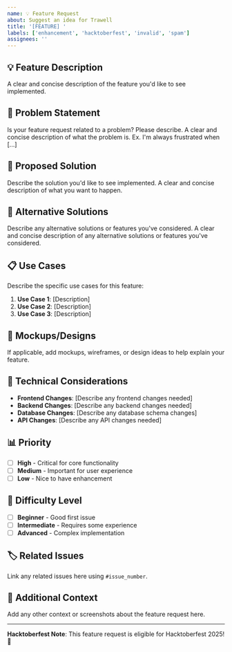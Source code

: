 ```yaml
---
name: 💡 Feature Request
about: Suggest an idea for Trawell
title: '[FEATURE] '
labels: ['enhancement', 'hacktoberfest', 'invalid', 'spam']
assignees: ''
---
```


## 💡 Feature Description
A clear and concise description of the feature you'd like to see implemented.

## 🎯 Problem Statement
Is your feature request related to a problem? Please describe.
A clear and concise description of what the problem is. Ex. I'm always frustrated when [...]

## 💭 Proposed Solution
Describe the solution you'd like to see implemented.
A clear and concise description of what you want to happen.

## 🔄 Alternative Solutions
Describe any alternative solutions or features you've considered.
A clear and concise description of any alternative solutions or features you've considered.

## 📋 Use Cases
Describe the specific use cases for this feature:
1. **Use Case 1**: [Description]
2. **Use Case 2**: [Description]
3. **Use Case 3**: [Description]

## 🎨 Mockups/Designs
If applicable, add mockups, wireframes, or design ideas to help explain your feature.

## 🔧 Technical Considerations
- **Frontend Changes**: [Describe any frontend changes needed]
- **Backend Changes**: [Describe any backend changes needed]
- **Database Changes**: [Describe any database schema changes]
- **API Changes**: [Describe any API changes needed]

## 📊 Priority
- [ ] **High** - Critical for core functionality
- [ ] **Medium** - Important for user experience
- [ ] **Low** - Nice to have enhancement

## 🎯 Difficulty Level
- [ ] **Beginner** - Good first issue
- [ ] **Intermediate** - Requires some experience
- [ ] **Advanced** - Complex implementation

## 🏷️ Related Issues
Link any related issues here using `#issue_number`.

## 📝 Additional Context
Add any other context or screenshots about the feature request here.

---

**Hacktoberfest Note**: This feature request is eligible for Hacktoberfest 2025! 🎉
